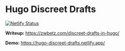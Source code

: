 # Hugo Discreet Drafts

[![Netlify Status](https://api.netlify.com/api/v1/badges/eb0e1716-f5b7-4026-a21d-9133f858bf74/deploy-status)](https://app.netlify.com/sites/hugo-discreet-drafts/deploys)

**Writeup:** https://zwbetz.com/discreet-drafts-in-hugo/

**Demo:** https://hugo-discreet-drafts.netlify.app/
